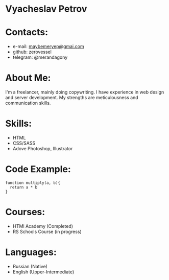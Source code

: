 # Vyacheslav Petrov
# Contacts: 
* e-mail: maybemeryep@gmai.com
* github: zerovessel
* telegram: @merandagony
# About Me:
I'm a freelancer, mainly doing copywriting. I have experience in web design and server development. My strengths are meticulousness and communication skills. 
# Skills:
* HTML
* CSS/SASS
* Adove Photoshop, Illustrator
# Code Example:
```
function multiply(a, b){
  return a * b
}
```
# Courses:
* HTMl Academy (Completed)
* RS Schools Course (in progress)
# Languages: 
* Russian (Native)
* English (Upper-Intermediate)
